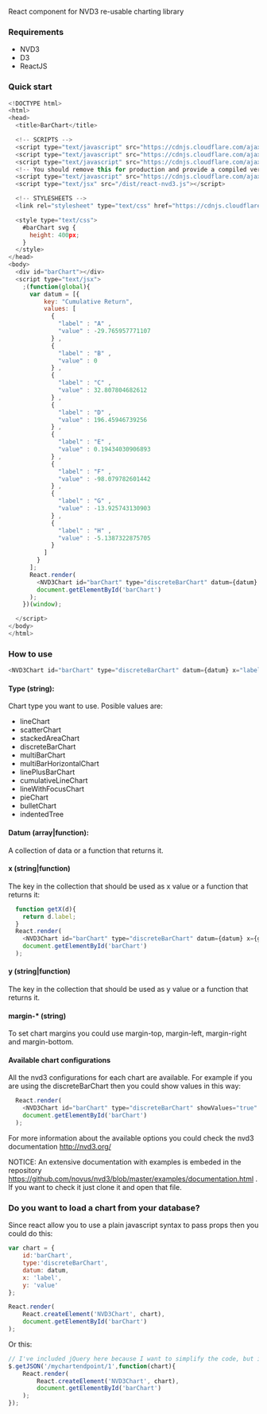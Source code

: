 React component for NVD3 re-usable charting library

### Requirements
* NVD3
* D3
* ReactJS

### Quick start

```javascript
<!DOCTYPE html>
<html>
<head>
  <title>BarChart</title>

  <!-- SCRIPTS -->
  <script type="text/javascript" src="https://cdnjs.cloudflare.com/ajax/libs/d3/3.4.4/d3.min.js"></script>
  <script type="text/javascript" src="https://cdnjs.cloudflare.com/ajax/libs/nvd3/1.8.1/nv.d3.min.js"></script>
  <script type="text/javascript" src="https://cdnjs.cloudflare.com/ajax/libs/react/0.13.3/react-with-addons.min.js"></script>
  <!-- You should remove this for production and provide a compiled version of react components -->
  <script type="text/javascript" src="https://cdnjs.cloudflare.com/ajax/libs/react/0.13.3/JSXTransformer.js"></script>
  <script type="text/jsx" src="/dist/react-nvd3.js"></script>

  <!-- STYLESHEETS -->
  <link rel="stylesheet" type="text/css" href="https://cdnjs.cloudflare.com/ajax/libs/nvd3/1.8.1/nv.d3.min.css">

  <style type="text/css">
    #barChart svg {
      height: 400px;
    }
  </style>
</head>
<body>
  <div id="barChart"></div>
  <script type="text/jsx">
    ;(function(global){
      var datum = [{
          key: "Cumulative Return",
          values: [
            {
              "label" : "A" ,
              "value" : -29.765957771107
            } ,
            {
              "label" : "B" ,
              "value" : 0
            } ,
            {
              "label" : "C" ,
              "value" : 32.807804682612
            } ,
            {
              "label" : "D" ,
              "value" : 196.45946739256
            } ,
            {
              "label" : "E" ,
              "value" : 0.19434030906893
            } ,
            {
              "label" : "F" ,
              "value" : -98.079782601442
            } ,
            {
              "label" : "G" ,
              "value" : -13.925743130903
            } ,
            {
              "label" : "H" ,
              "value" : -5.1387322875705
            }
          ]
        }
      ];
      React.render(
        <NVD3Chart id="barChart" type="discreteBarChart" datum={datum} x="label" y="value"/>,
        document.getElementById('barChart')
      );
    })(window);

  </script>
</body>
</html>
```

### How to use

```javascript
<NVD3Chart id="barChart" type="discreteBarChart" datum={datum} x="label" y="value"/>
```

#### Type (string):
Chart type you want to use. Posible values are:

* lineChart
* scatterChart
* stackedAreaChart
* discreteBarChart
* multiBarChart
* multiBarHorizontalChart
* linePlusBarChart
* cumulativeLineChart
* lineWithFocusChart
* pieChart
* bulletChart
* indentedTree

#### Datum (array|function):
A collection of data or a function that returns it.

#### x (string|function)
The key in the collection that should be used as x value or a function that returns it:

```javascript 
  function getX(d){
    return d.label;
  }
  React.render(
    <NVD3Chart id="barChart" type="discreteBarChart" datum={datum} x={getX} y="value"/>,
    document.getElementById('barChart')
  );  
```

#### y (string|function)
The key in the collection that should be used as y value or a function that returns it.

#### margin-* (string)
To set chart margins you could use margin-top, margin-left, margin-right and margin-bottom.

#### Available chart configurations
All the nvd3 configurations for each chart are available. For example if you are using the discreteBarChart then you could show values in this way:

```javascript
  React.render(
    <NVD3Chart id="barChart" type="discreteBarChart" showValues="true" datum={datum} x="x" y="value"/>,
    document.getElementById('barChart')
  );  
```

For more information about the available options you could check the nvd3 documentation http://nvd3.org/

NOTICE: An extensive documentation with examples is embeded in the repository https://github.com/novus/nvd3/blob/master/examples/documentation.html . If you want to check it just clone it and open that file.

### Do you want to load a chart from your database?
Since react allow you to use a plain javascript syntax to pass props then you could do this:

```javascript
var chart = { 
    id:'barChart', 
    type:'discreteBarChart', 
    datum: datum, 
    x: 'label', 
    y: 'value'
};

React.render(
    React.createElement('NVD3Chart', chart),
    document.getElementById('barChart')
);
```

Or this:

```javascript
// I've included jQuery here because I want to simplify the code, but it's not required.
$.getJSON('/mychartendpoint/1',function(chart){
    React.render(
        React.createElement('NVD3Chart', chart),
        document.getElementById('barChart')
    );
});
```
